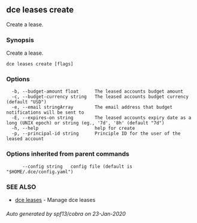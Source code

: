 ## dce leases create

Create a lease.

### Synopsis

Create a lease.

```
dce leases create [flags]
```

### Options

```
  -b, --budget-amount float      The leased accounts budget amount
  -c, --budget-currency string   The leased accounts budget currency (default "USD")
  -e, --email stringArray        The email address that budget notifications will be sent to
  -E, --expires-on string        The leased accounts expiry date as a long (UNIX epoch) or string (eg., '7d', '8h' (default "7d")
  -h, --help                     help for create
  -p, --principal-id string      Principle ID for the user of the leased account
```

### Options inherited from parent commands

```
      --config string   config file (default is "$HOME/.dce/config.yaml")
```

### SEE ALSO

* [dce leases](dce_leases.md)	 - Manage dce leases

###### Auto generated by spf13/cobra on 23-Jan-2020
